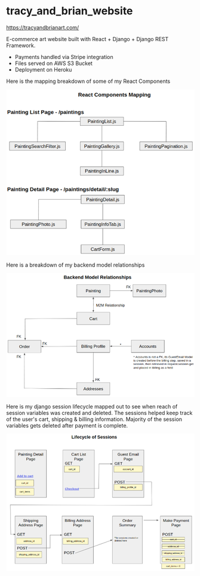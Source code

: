 # tracy_and_brian_website

https://tracyandbrianart.com/

E-commerce art website built with React + Django + Django REST Framework. 

- Payments handled via Stripe integration 
- Files served on AWS S3 Bucket
- Deployment on Heroku

Here is the mapping breakdown of some of my React Components

![GitHub Logo](react_components_mapping.png)

Here is a breakdown of my backend model relationships

![GitHub Logo](backend_model_relationships.png)

Here is my django session lifecycle mapped out to see when reach of session variables was created and deleted. The sessions helped keep track of the user's cart, shipping & billing information. Majority of the session variables gets deleted after payment is complete.

![GitHub Logo](session_lifecycle.png)
